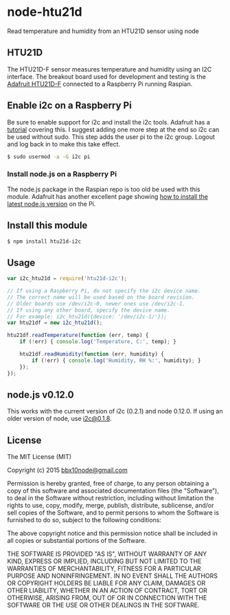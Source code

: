 # node-htu21d

Read temperature and humidity from an HTU21D sensor using node

## HTU21D

The HTU21D-F sensor measures temperature and humidity using an I2C interface.
The breakout board used for development and testing is the
[Adafruit HTU21D-F](http://www.adafruit.com/product/1899) connected to
a Raspberry Pi running Raspian.

## Enable i2c on a Raspberry Pi

Be sure to enable support for i2c and install the i2c tools. Adafruit has a
[tutorial](https://learn.adafruit.com/adafruits-raspberry-pi-lesson-4-gpio-setup/configuring-i2c)
covering this. I suggest adding one more step at the end so i2c can be used
without sudo. This step adds the user pi to the i2c group. Logout and log
back in to make this take effect.
```bash
$ sudo usermod -a -G i2c pi
```

### Install node.js on a Raspberry Pi

The node.js package in the Raspian repo is too old be used with this module.
Adafruit has another excellent page showing
[how to install the latest node.js version](https://learn.adafruit.com/raspberry-pi-hosting-node-red/setting-up-node-dot-js)
on the Pi.

## Install this module

```bash
$ npm install htu21d-i2c
```

## Usage

````javascript
var i2c_htu21d = require('htu21d-i2c');

// If using a Raspberry Pi, do not specify the i2c device name.
// The correct name will be used based on the board revision.
// Older boards use /dev/i2c-0, newer ones use /dev/i2c-1.
// If using any other board, specify the device name.
// For example: i2c_htu21d({device: '/dev/i2c-1/'});
var htu21df = new i2c_htu21d();

htu21df.readTemperature(function (err, temp) {
    if (!err) { console.log('Temperature, C:', temp); }

    htu21df.readHumidity(function (err, humidity) {
        if (!err) { console.log('Humidity, RH %:', humidity); }
    });
});
````

## node.js v0.12.0

This works with the current version of i2c (0.2.1) and node 0.12.0. If using an
older version of node, use i2c@0.1.8.

## License

The MIT License (MIT)

Copyright (c) 2015 bbx10node@gmail.com

Permission is hereby granted, free of charge, to any person obtaining a copy
of this software and associated documentation files (the "Software"), to deal
in the Software without restriction, including without limitation the rights
to use, copy, modify, merge, publish, distribute, sublicense, and/or sell
copies of the Software, and to permit persons to whom the Software is
furnished to do so, subject to the following conditions:

The above copyright notice and this permission notice shall be included in all
copies or substantial portions of the Software.

THE SOFTWARE IS PROVIDED "AS IS", WITHOUT WARRANTY OF ANY KIND, EXPRESS OR
IMPLIED, INCLUDING BUT NOT LIMITED TO THE WARRANTIES OF MERCHANTABILITY,
FITNESS FOR A PARTICULAR PURPOSE AND NONINFRINGEMENT. IN NO EVENT SHALL THE
AUTHORS OR COPYRIGHT HOLDERS BE LIABLE FOR ANY CLAIM, DAMAGES OR OTHER
LIABILITY, WHETHER IN AN ACTION OF CONTRACT, TORT OR OTHERWISE, ARISING FROM,
OUT OF OR IN CONNECTION WITH THE SOFTWARE OR THE USE OR OTHER DEALINGS IN THE
SOFTWARE.
